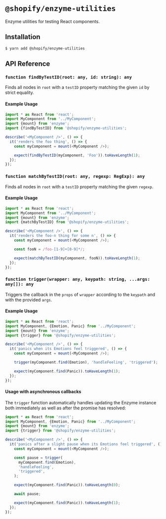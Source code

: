 # `@shopify/enzyme-utilities`

Enzyme utilities for testing React components.

## Installation

```bash
$ yarn add @shopify/enzyme-utilities
```

## API Reference

### `function findByTestID(root: any, id: string): any`

Finds all nodes in `root` with a `testID` property matching the given `id` by strict equality.

#### Example Usage

```typescript
import * as React from 'react';
import MyComponent from '../MyComponent';
import {mount} from 'enzyme';
import {findByTestID} from '@shopify/enzyme-utilities';

describe('<MyComponent />', () => {
  it('renders the foo thing', () => {
    const myComponent = mount(<MyComponent />);

    expect(findByTestID(myComponent, 'Foo')).toHaveLength(1);
  });
});
```

### `function matchByTestID(root: any, regexp: RegExp): any`

Finds all nodes in `root` with a `testID` property matching the given `regexp`.

#### Example Usage

```typescript
import * as React from 'react';
import MyComponent from '../MyComponent';
import {mount} from 'enzyme';
import {matchByTestID} from '@shopify/enzyme-utilities';

describe('<MyComponent />', () => {
  it('renders the foo-n thing for some n', () => {
    const myComponent = mount(<MyComponent />);

    const fooN = /foo-[1-9]+[0-9]*/;

    expect(matchByTestID(myComponent, fooN)).toHaveLength(1);
  });
});
```

### `function trigger(wrapper: any, keypath: string, ...args: any[]): any`

Triggers the callback in the `props` of `wrapper` according to the `keypath` and with the provided `args`.

#### Example Usage

```typescript
import * as React from 'react';
import MyComponent, {Emotion, Panic} from '../MyComponent';
import {mount} from 'enzyme';
import {trigger} from '@shopify/enzyme-utilities';

describe('<MyComponent />', () => {
  it('panics when its Emotions feel triggered', () => {
    const myComponent = mount(<MyComponent />);

    trigger(myComponent.find(Emotion), 'handleFeeling', 'triggered');

    expect(myComponent.find(Panic)).toHaveLength(1);
  });
});
```

#### Usage with asynchronous callbacks

The `trigger` function automatically handles updating the Enzyme instance both immediately as well as after the promise has resolved:

```typescript
import * as React from 'react';
import MyComponent, {Emotion, Panic} from '../MyComponent';
import {mount} from 'enzyme';
import {trigger} from '@shopify/enzyme-utilities';

describe('<MyComponent />', () => {
  it('panics after a slight pause when its Emotions feel triggered', () => {
    const myComponent = mount(<MyComponent />);

    const pause = trigger(
      myComponent.find(Emotion),
      'handleFeeling',
      'triggered',
    );

    expect(myComponent.find(Panic)).toHaveLength(0);

    await pause;

    expect(myComponent.find(Panic)).toHaveLength(1);
  });
});
```
